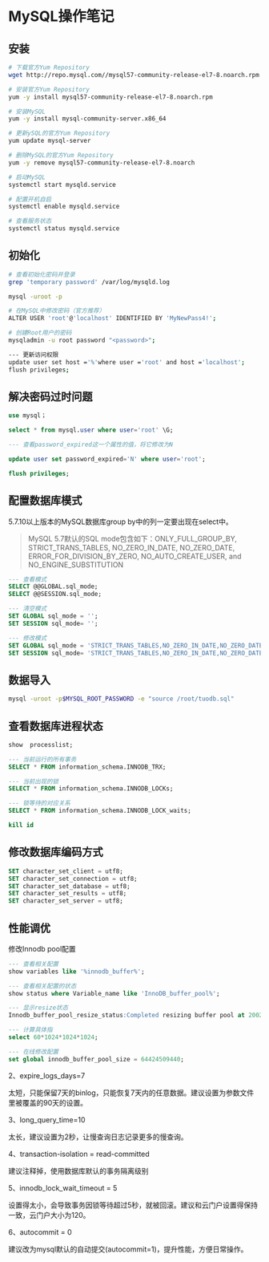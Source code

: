 # MySQL操作笔记

## 安装

```bash
# 下载官方Yum Repository
wget http://repo.mysql.com//mysql57-community-release-el7-8.noarch.rpm

# 安装官方Yum Repository
yum -y install mysql57-community-release-el7-8.noarch.rpm

# 安装MySQL
yum -y install mysql-community-server.x86_64

# 更新ySQL的官方Yum Repository
yum update mysql-server

# 删除MySQL的官方Yum Repository
yum -y remove mysql57-community-release-el7-8.noarch

# 启动MySQL
systemctl start mysqld.service

# 配置开机自启
systemctl enable mysqld.service

# 查看服务状态
systemctl status mysqld.service
```

## 初始化

```bash
# 查看初始化密码并登录
grep 'temporary password' /var/log/mysqld.log

mysql -uroot -p

# 在MySQL中修改密码（官方推荐）
ALTER USER 'root'@'localhost' IDENTIFIED BY 'MyNewPass4!';

# 创建Root用户的密码
mysqladmin -u root password "<password>";

--- 更新访问权限
update user set host ='%'where user ='root' and host ='localhost';
flush privileges;
```

## 解决密码过时问题

```sql
use mysql；

select * from mysql.user where user='root' \G;

--- 查看password_expired这一个属性的值，将它修改为N

update user set password_expired='N' where user='root';

flush privileges;
```

## 配置数据库模式

5.7.10以上版本的MySQL数据库group by中的列一定要出现在select中。

> MySQL 5.7默认的SQL mode包含如下：ONLY_FULL_GROUP_BY, STRICT_TRANS_TABLES, NO_ZERO_IN_DATE, NO_ZERO_DATE, ERROR_FOR_DIVISION_BY_ZERO, NO_AUTO_CREATE_USER, and NO_ENGINE_SUBSTITUTION

```sql
--- 查看模式
SELECT @@GLOBAL.sql_mode;
SELECT @@SESSION.sql_mode;

--- 清空模式
SET GLOBAL sql_mode = '';
SET SESSION sql_mode= '';

--- 修改模式
SET GLOBAL sql_mode = 'STRICT_TRANS_TABLES,NO_ZERO_IN_DATE,NO_ZERO_DATE,ERROR_FOR_DIVISION_BY_ZERO,NO_AUTO_CREATE_USER,NO_ENGINE_SUBSTITUTION';
SET SESSION sql_mode= 'STRICT_TRANS_TABLES,NO_ZERO_IN_DATE,NO_ZERO_DATE,ERROR_FOR_DIVISION_BY_ZERO,NO_AUTO_CREATE_USER,NO_ENGINE_SUBSTITUTION';
```

## 数据导入

```bash
mysql -uroot -p$MYSQL_ROOT_PASSWORD -e "source /root/tuodb.sql"
```

## 查看数据库进程状态

```sql
show  processlist;

--- 当前运行的所有事务
SELECT * FROM information_schema.INNODB_TRX;

--- 当前出现的锁
SELECT * FROM information_schema.INNODB_LOCKs;

--- 锁等待的对应关系
SELECT * FROM information_schema.INNODB_LOCK_waits;

kill id
```

## 修改数据库编码方式

```sql
SET character_set_client = utf8;
SET character_set_connection = utf8;
SET character_set_database = utf8;
SET character_set_results = utf8;
SET character_set_server = utf8;
```

## 性能调优

修改Innodb pool配置

```sql
--- 查看相关配置
show variables like '%innodb_buffer%';

--- 查看相关配置的状态
show status where Variable_name like 'InnoDB_buffer_pool%';

--- 显示resize状态
Innodb_buffer_pool_resize_status:Completed resizing buffer pool at 200216  9:42:56.

--- 计算具体指
select 60*1024*1024*1024;

--- 在线修改配置
set global innodb_buffer_pool_size = 64424509440;
```

2、expire_logs_days=7

太短，只能保留7天的binlog，只能恢复7天内的任意数据。建议设置为参数文件里被覆盖的90天的设置。

3、long_query_time=10

太长，建议设置为2秒，让慢查询日志记录更多的慢查询。

4、transaction-isolation = read-committed

建议注释掉，使用数据库默认的事务隔离级别

5、innodb_lock_wait_timeout = 5

设置得太小，会导致事务因锁等待超过5秒，就被回滚。建议和云门户设置得保持一致，云门户大小为120。

6、autocommit = 0

建议改为mysql默认的自动提交(autocommit=1)，提升性能，方便日常操作。
